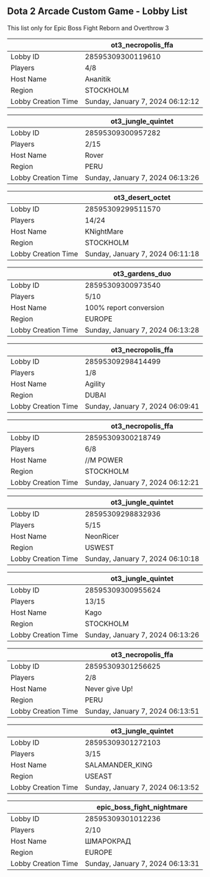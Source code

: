## Dota 2 Arcade Custom Game - Lobby List

This list only for Epic Boss Fight Reborn and Overthrow 3

|  | ot3_necropolis_ffa |
| ------ | ------ |
| Lobby ID | 28595309300119610 |
| Players | 4/8 |
| Host Name | Аналitik |
| Region | STOCKHOLM |
| Lobby Creation Time | Sunday, January 7, 2024 06:12:12 |


|  | ot3_jungle_quintet |
| ------ | ------ |
| Lobby ID | 28595309300957282 |
| Players | 2/15 |
| Host Name | Rover |
| Region | PERU |
| Lobby Creation Time | Sunday, January 7, 2024 06:13:26 |


|  | ot3_desert_octet |
| ------ | ------ |
| Lobby ID | 28595309299511570 |
| Players | 14/24 |
| Host Name | KNightMare |
| Region | STOCKHOLM |
| Lobby Creation Time | Sunday, January 7, 2024 06:11:18 |


|  | ot3_gardens_duo |
| ------ | ------ |
| Lobby ID | 28595309300973540 |
| Players | 5/10 |
| Host Name | 100% report conversion |
| Region | EUROPE |
| Lobby Creation Time | Sunday, January 7, 2024 06:13:28 |


|  | ot3_necropolis_ffa |
| ------ | ------ |
| Lobby ID | 28595309298414499 |
| Players | 1/8 |
| Host Name | Agility |
| Region | DUBAI |
| Lobby Creation Time | Sunday, January 7, 2024 06:09:41 |


|  | ot3_necropolis_ffa |
| ------ | ------ |
| Lobby ID | 28595309300218749 |
| Players | 6/8 |
| Host Name | //M POWER |
| Region | STOCKHOLM |
| Lobby Creation Time | Sunday, January 7, 2024 06:12:21 |


|  | ot3_jungle_quintet |
| ------ | ------ |
| Lobby ID | 28595309298832936 |
| Players | 5/15 |
| Host Name | NeonRicer |
| Region | USWEST |
| Lobby Creation Time | Sunday, January 7, 2024 06:10:18 |


|  | ot3_jungle_quintet |
| ------ | ------ |
| Lobby ID | 28595309300955624 |
| Players | 13/15 |
| Host Name | Kago |
| Region | STOCKHOLM |
| Lobby Creation Time | Sunday, January 7, 2024 06:13:26 |


|  | ot3_necropolis_ffa |
| ------ | ------ |
| Lobby ID | 28595309301256625 |
| Players | 2/8 |
| Host Name | Never give Up! |
| Region | PERU |
| Lobby Creation Time | Sunday, January 7, 2024 06:13:51 |


|  | ot3_jungle_quintet |
| ------ | ------ |
| Lobby ID | 28595309301272103 |
| Players | 3/15 |
| Host Name | SALAMANDER_KING |
| Region | USEAST |
| Lobby Creation Time | Sunday, January 7, 2024 06:13:52 |


|  | epic_boss_fight_nightmare |
| ------ | ------ |
| Lobby ID | 28595309301012236 |
| Players | 2/10 |
| Host Name | ШМАРОКРАД |
| Region | EUROPE |
| Lobby Creation Time | Sunday, January 7, 2024 06:13:31 |


